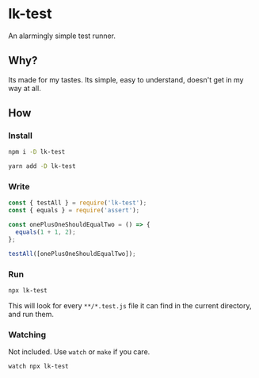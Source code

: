 # lk-test
An alarmingly simple test runner.

## Why?
Its made for my tastes. Its simple, easy to understand, doesn't get in my way at all.

## How
### Install
```bash
npm i -D lk-test
```
```bash
yarn add -D lk-test
```
### Write
```javascript
const { testAll } = require('lk-test');
const { equals } = require('assert');

const onePlusOneShouldEqualTwo = () => {
  equals(1 + 1, 2);
};

testAll([onePlusOneShouldEqualTwo]);

```
### Run
```bash
npx lk-test
```
This will look for every `**/*.test.js` file it can find in the current directory, and run them.
### Watching
Not included. Use `watch` or `make` if you care.
```bash
watch npx lk-test
```